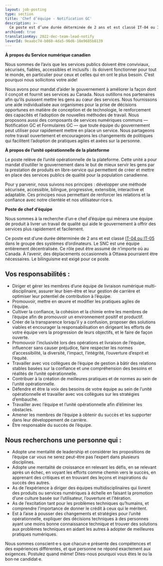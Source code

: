 ```yaml
---
layout: job-posting
type: section
title: 'Chef d’équipe - Notification GC'
description: >-
  Ce poste est d’une durée déterminée de 2 ans et est classé IT-04 ou IT-05 dans le groupe des systèmes d’ordinateurs. Le SNC est une équipe entièrement décentralisée. Ce rôle peut être assumé de n’importe où au Canada. À l’avenir, des déplacements occasionnels à Ottawa pourraient être nécessaires. Le bilinguisme est exigé pour ce poste. 
archived: true
translationKey: 2022-dec-team-lead-notify
leverId: 9eaabc74-b860-4da5-96d6-18e9685b8139
---
```


**À propos du Service numérique canadien**

Nous sommes de l’avis que les services publics doivent être conviviaux, sécurisés, fiables, accessibles et inclusifs : ils doivent fonctionner pour tout le monde, en particulier pour ceux et celles qui en ont le plus besoin. C’est pourquoi nous sollicitons votre aide!
 
Nous avons pour mandat d’aider le gouvernement à améliorer la façon dont il conçoit et fournit ses services au Canada. Nous outillons nos partenaires afin qu’ils puissent mettre les gens au cœur des services. Nous fournissons une aide individualisée aux organismes pour la prise de décisions opportunes en matière de conception et de technologie, le renforcement des capacités et l’adoption de nouvelles méthodes de travail. Nous proposons aussi des composants de services numériques communs — Notification GC et Formulaires GC — que toute équipe du gouvernement peut utiliser pour rapidement mettre en place un service. Nous partageons notre travail ouvertement et encourageons les changements de politiques qui facilitent l’adoption de pratiques agiles et axées sur la personne.

**À propos de l’unité opérationnelle de la plateforme**

Le poste relève de l’unité opérationnelle de la plateforme. Cette unité a pour mandat d’outiller le gouvernement dans le but de mieux servir les gens par la prestation de produits en libre-service qui permettent de créer et mettre en place des services publics de qualité pour la population canadienne.

Pour y parvenir, nous suivons nos principes : développer une méthode sécurisée, accessible, bilingue, progressive, extensible, interactive et adaptable. Ces principes nous permettant de renforcer les relations et la confiance avec notre clientèle et nos utilisateur·rice·s.

**Poste de chef d’équipe**

Nous sommes à la recherche d’un·e chef d’équipe qui mènera une équipe de produit à livrer un travail de qualité qui aide le gouvernement à offrir des services plus rapidement et facilement.

Ce poste est d’une durée déterminée de 2 ans et est classé [IT-04 ou IT-05](https://www.tbs-sct.canada.ca/agreements-conventions/view-visualiser-fra.aspx?id=1) dans le groupe des systèmes d’ordinateurs. Le SNC est une équipe entièrement décentralisée. Ce rôle peut être assumé de n’importe où au Canada. À l’avenir, des déplacements occasionnels à Ottawa pourraient être nécessaires. Le bilinguisme est exigé pour ce poste. 

## Vos responsabilités :

- Diriger et gérer les membres d’une équipe de livraison numérique multi-disciplinaire, assurer leur bien-être et leur gestion de carrière et optimiser leur potentiel de contribution à l’équipe.
- Promouvoir, mettre en œuvre et modifier les pratiques agiles de l’équipe.
- Cultiver la confiance, la cohésion et la chimie entre les membres de l’équipe afin de promouvoir un environnement positif et productif.
- Créer de la transparence lorsqu’il y a confusion, proposer des solutions viables et encourager la responsabilisation en dirigeant les efforts de votre équipe vers la progression de leurs objectifs, et le faire de façon ouverte.
- Promouvoir l’inclusivité lors des opérations et livraison de l’équipe, influencer sans causer préjudice, faire respecter les normes d’accessibilité, la diversité, l’impact, l’intégrité, l’ouverture d’esprit et l’équité.
- Travailler avec vos collègues de l’équipe de gestion à bâtir des relations stables basées sur la confiance et une compréhension des besoins et réalités de l’unité opérationnelle.
- Contribuer à la création de meilleures pratiques et de normes au sein de l’unité opérationnelle.
- Défendre et être la voix des besoins de votre équipe au sein de l’unité opérationnelle et travailler avec vos collègues sur les stratégies d’embauche.
- Travailler avec l’équipe et l’unité opérationnelle afin d’éliminer les obstacles.
- Amener les membres de l’équipe à obtenir du succès et les supporter dans leur développement de carrière.
- Être responsable du succès de l’équipe.

## Nous recherchons une personne qui :

- Adopte une mentalité de leadership et considérer les propositions de l’équipe car vous ne serez peut-être pas l’expert dans plusieurs disciplines.
- Adopte une mentalité de croissance en relevant les défis, en se relevant après un échec, en voyant les efforts comme chemin vers le succès, en apprenant des critiques et en trouvant des leçons et inspirations du succès des autres.
- As de l’expérience à diriger des équipes multidisciplinaires qui livrent des produits ou services numériques à échelle en faisant la promotion d’une culture basée sur l’utilisateur, l’ouverture et l’itération.
- As de l’excitation tant pour les problèmes techniques qu’humains, et comprendre l’importance de donner le crédit à ceux qui le méritent.
- Est à l’aise à pousser des changements et stratégies pour l’unité opérationnelle, expliquer des décisions techniques à des personnes ayant une moins bonne connaissance technique et trouver des solutions aux problèmes techniques en aidant les autres à adopter de meilleures pratiques numériques.

Nous sommes conscient·e·s que chacun·e présente des compétences et des expériences différentes, et que personne ne répond exactement aux exigences. Postulez quand même! Dites-nous pourquoi vous êtes le ou la bon·ne candidat·e.


